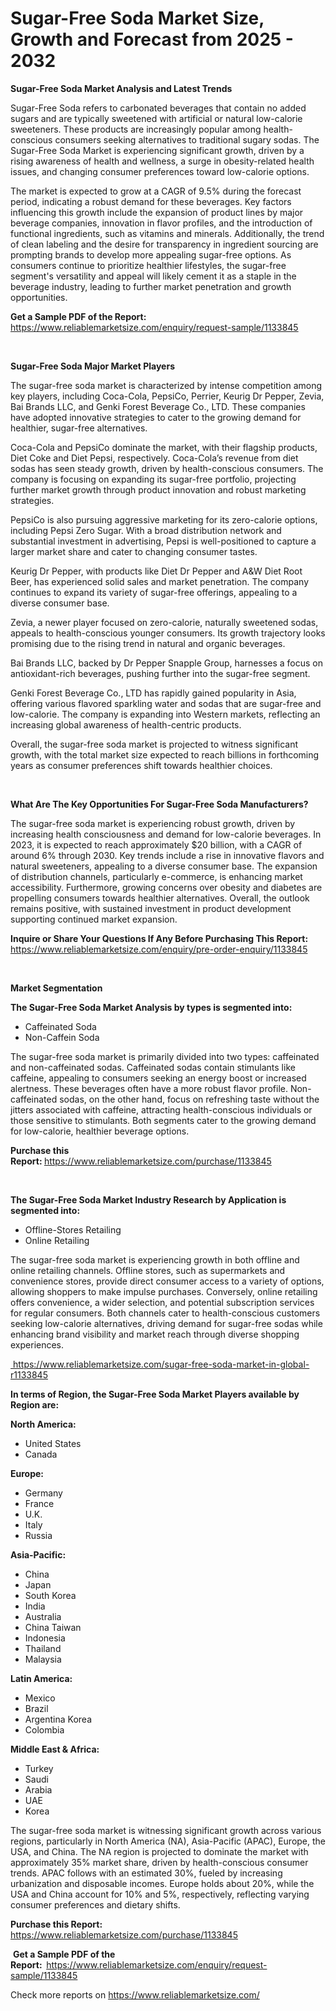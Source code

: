 <p><h1>Sugar-Free Soda Market Size, Growth and Forecast from 2025 - 2032</h1></p><p><strong>Sugar-Free Soda Market Analysis and Latest Trends</strong></p>
<p><p>Sugar-Free Soda refers to carbonated beverages that contain no added sugars and are typically sweetened with artificial or natural low-calorie sweeteners. These products are increasingly popular among health-conscious consumers seeking alternatives to traditional sugary sodas. The Sugar-Free Soda Market is experiencing significant growth, driven by a rising awareness of health and wellness, a surge in obesity-related health issues, and changing consumer preferences toward low-calorie options.</p><p>The market is expected to grow at a CAGR of 9.5% during the forecast period, indicating a robust demand for these beverages. Key factors influencing this growth include the expansion of product lines by major beverage companies, innovation in flavor profiles, and the introduction of functional ingredients, such as vitamins and minerals. Additionally, the trend of clean labeling and the desire for transparency in ingredient sourcing are prompting brands to develop more appealing sugar-free options. As consumers continue to prioritize healthier lifestyles, the sugar-free segment's versatility and appeal will likely cement it as a staple in the beverage industry, leading to further market penetration and growth opportunities.</p></p>
<p><strong>Get a Sample PDF of the Report:&nbsp;</strong> <a href="https://www.reliablemarketsize.com/enquiry/request-sample/1133845?utm_campaign=2461&utm_medium=2&utm_source=Github&utm_content=ia&utm_term=25032025&utm_id=sugar-free-soda">https://www.reliablemarketsize.com/enquiry/request-sample/1133845</a></p>
<p>&nbsp;</p>
<p><strong>Sugar-Free Soda Major Market Players</strong></p>
<p><p>The sugar-free soda market is characterized by intense competition among key players, including Coca-Cola, PepsiCo, Perrier, Keurig Dr Pepper, Zevia, Bai Brands LLC, and Genki Forest Beverage Co., LTD. These companies have adopted innovative strategies to cater to the growing demand for healthier, sugar-free alternatives.</p><p>Coca-Cola and PepsiCo dominate the market, with their flagship products, Diet Coke and Diet Pepsi, respectively. Coca-Cola’s revenue from diet sodas has seen steady growth, driven by health-conscious consumers. The company is focusing on expanding its sugar-free portfolio, projecting further market growth through product innovation and robust marketing strategies.</p><p>PepsiCo is also pursuing aggressive marketing for its zero-calorie options, including Pepsi Zero Sugar. With a broad distribution network and substantial investment in advertising, Pepsi is well-positioned to capture a larger market share and cater to changing consumer tastes.</p><p>Keurig Dr Pepper, with products like Diet Dr Pepper and A&W Diet Root Beer, has experienced solid sales and market penetration. The company continues to expand its variety of sugar-free offerings, appealing to a diverse consumer base.</p><p>Zevia, a newer player focused on zero-calorie, naturally sweetened sodas, appeals to health-conscious younger consumers. Its growth trajectory looks promising due to the rising trend in natural and organic beverages.</p><p>Bai Brands LLC, backed by Dr Pepper Snapple Group, harnesses a focus on antioxidant-rich beverages, pushing further into the sugar-free segment.</p><p>Genki Forest Beverage Co., LTD has rapidly gained popularity in Asia, offering various flavored sparkling water and sodas that are sugar-free and low-calorie. The company is expanding into Western markets, reflecting an increasing global awareness of health-centric products.</p><p>Overall, the sugar-free soda market is projected to witness significant growth, with the total market size expected to reach billions in forthcoming years as consumer preferences shift towards healthier choices.</p></p>
<p>&nbsp;</p>
<p><strong>What Are The Key Opportunities For Sugar-Free Soda Manufacturers?</strong></p>
<p><p>The sugar-free soda market is experiencing robust growth, driven by increasing health consciousness and demand for low-calorie beverages. In 2023, it is expected to reach approximately $20 billion, with a CAGR of around 6% through 2030. Key trends include a rise in innovative flavors and natural sweeteners, appealing to a diverse consumer base. The expansion of distribution channels, particularly e-commerce, is enhancing market accessibility. Furthermore, growing concerns over obesity and diabetes are propelling consumers towards healthier alternatives. Overall, the outlook remains positive, with sustained investment in product development supporting continued market expansion.</p></p>
<p><strong>Inquire or Share Your Questions If Any Before Purchasing This Report:</strong> <a href="https://www.reliablemarketsize.com/enquiry/pre-order-enquiry/1133845?utm_campaign=2461&utm_medium=2&utm_source=Github&utm_content=ia&utm_term=25032025&utm_id=sugar-free-soda">https://www.reliablemarketsize.com/enquiry/pre-order-enquiry/1133845</a></p>
<p>&nbsp;</p>
<p><strong>Market Segmentation</strong></p>
<p><strong>The Sugar-Free Soda Market Analysis by types is segmented into:</strong></p>
<p><ul><li>Caffeinated Soda</li><li>Non-Caffein Soda</li></ul></p>
<p><p>The sugar-free soda market is primarily divided into two types: caffeinated and non-caffeinated sodas. Caffeinated sodas contain stimulants like caffeine, appealing to consumers seeking an energy boost or increased alertness. These beverages often have a more robust flavor profile. Non-caffeinated sodas, on the other hand, focus on refreshing taste without the jitters associated with caffeine, attracting health-conscious individuals or those sensitive to stimulants. Both segments cater to the growing demand for low-calorie, healthier beverage options.</p></p>
<p><strong>Purchase this Report:&nbsp;</strong><a href="https://www.reliablemarketsize.com/purchase/1133845?utm_campaign=2461&utm_medium=2&utm_source=Github&utm_content=ia&utm_term=25032025&utm_id=sugar-free-soda">https://www.reliablemarketsize.com/purchase/1133845</a></p>
<p>&nbsp;</p>
<p><strong>The Sugar-Free Soda Market Industry Research by Application is segmented into:</strong></p>
<p><ul><li>Offline-Stores Retailing</li><li>Online Retailing</li></ul></p>
<p><p>The sugar-free soda market is experiencing growth in both offline and online retailing channels. Offline stores, such as supermarkets and convenience stores, provide direct consumer access to a variety of options, allowing shoppers to make impulse purchases. Conversely, online retailing offers convenience, a wider selection, and potential subscription services for regular consumers. Both channels cater to health-conscious customers seeking low-calorie alternatives, driving demand for sugar-free sodas while enhancing brand visibility and market reach through diverse shopping experiences.</p></p>
<p><a href="https://www.reliablemarketsize.com/sugar-free-soda-market-in-global-r1133845?utm_campaign=2461&utm_medium=2&utm_source=Github&utm_content=ia&utm_term=25032025&utm_id=sugar-free-soda">&nbsp;https://www.reliablemarketsize.com/sugar-free-soda-market-in-global-r1133845</a></p>
<p><strong>In terms of Region, the Sugar-Free Soda Market Players available by Region are:</strong></p>
<p>
    <p> <strong> North America: </strong>
        <ul>
            <li>United States</li>
            <li>Canada</li>
        </ul>
        </p> 
    <p> <strong> Europe: </strong>
        <ul>
            <li>Germany</li>
            <li>France</li>
            <li>U.K.</li>
            <li>Italy</li>
            <li>Russia</li>
        </ul>
        </p> 
    <p> <strong> Asia-Pacific: </strong>
        <ul>
            <li>China</li>
            <li>Japan</li>
            <li>South Korea</li>
            <li>India</li>
            <li>Australia</li>
            <li>China Taiwan</li>
            <li>Indonesia</li>
            <li>Thailand</li>
            <li>Malaysia</li>
        </ul>
        </p> 
    <p> <strong> Latin America: </strong>
        <ul>
            <li>Mexico</li>
            <li>Brazil</li>
            <li>Argentina Korea</li>
            <li>Colombia</li>
        </ul>
        </p> 
    <p> <strong> Middle East & Africa: </strong>
        <ul>
            <li>Turkey</li>
            <li>Saudi</li>
            <li>Arabia</li>
            <li>UAE</li>
            <li>Korea</li>
        </ul>
    </p>
    </p>
<p><p>The sugar-free soda market is witnessing significant growth across various regions, particularly in North America (NA), Asia-Pacific (APAC), Europe, the USA, and China. The NA region is projected to dominate the market with approximately 35% market share, driven by health-conscious consumer trends. APAC follows with an estimated 30%, fueled by increasing urbanization and disposable incomes. Europe holds about 20%, while the USA and China account for 10% and 5%, respectively, reflecting varying consumer preferences and dietary shifts.</p></p>
<p><strong>Purchase this Report: </strong><a href="https://www.reliablemarketsize.com/purchase/1133845?utm_campaign=2461&utm_medium=2&utm_source=Github&utm_content=ia&utm_term=25032025&utm_id=sugar-free-soda">https://www.reliablemarketsize.com/purchase/1133845</a></p>
<p>&nbsp;<strong>Get a Sample PDF of the Report:&nbsp;&nbsp;</strong><a href="https://www.reliablemarketsize.com/enquiry/request-sample/1133845?utm_campaign=2461&utm_medium=2&utm_source=Github&utm_content=ia&utm_term=25032025&utm_id=sugar-free-soda">https://www.reliablemarketsize.com/enquiry/request-sample/1133845</a></p>
<p><strong></strong></p>
<p>Check more reports on <a href="https://www.reliablemarketsize.com/?utm_campaign=2461&utm_medium=2&utm_source=Github&utm_content=ia&utm_term=25032025&utm_id=sugar-free-soda">https://www.reliablemarketsize.com/</a></p>